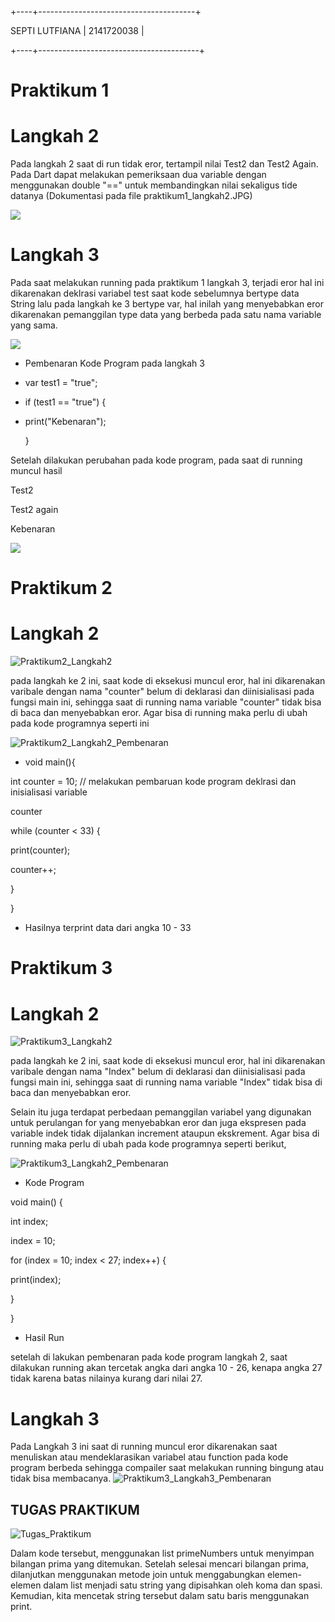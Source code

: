 +----+---------------------------------------+

SEPTI LUTFIANA 
| 2141720038                                 |

+----+----------------------------------------+
# Praktikum 1 
# Langkah 2

Pada langkah 2 saat di run tidak eror, tertampil nilai Test2 dan Test2 Again. Pada Dart dapat melakukan pemeriksaan dua variable dengan menggunakan double "==" untuk membandingkan nilai sekaligus tide datanya
(Dokumentasi pada file praktikum1_langkah2.JPG)

![](docs/praktikum1_langkah2.JPG)

# Langkah 3

Pada saat melakukan running pada praktikum 1 langkah 3, terjadi eror hal ini dikarenakan deklrasi variabel test saat kode sebelumnya bertype data String lalu pada langkah ke 3 bertype var, hal inilah yang menyebabkan eror dikarenakan pemanggilan type data yang berbeda pada satu nama variable yang sama.

![](docs/praktikum1_langkah3.JPG)

* Pembenaran Kode Program pada langkah 3

- var test1 = "true"; 

- if (test1 == "true") { 

- print("Kebenaran");

   }

Setelah dilakukan perubahan pada kode program, pada saat di running muncul hasil

Test2

Test2 again

Kebenaran

![](docs/praktikum1_langkah3_Pembenaran.JPG)

# Praktikum 2
# Langkah 2

![Praktikum2_Langkah2](docs/praktikum2_langkah2.JPG)

pada langkah ke 2 ini, saat kode di eksekusi muncul eror, hal ini dikarenakan varibale dengan nama "counter" belum di deklarasi dan diinisialisasi pada fungsi main ini, sehingga saat di running nama variable "counter" tidak bisa di baca dan menyebabkan eror. Agar bisa di running maka perlu di ubah pada kode programnya seperti ini

![Praktikum2_Langkah2_Pembenaran](docs/praktikum2_langkah2_Pembenaran.JPG)
 
 - void main(){
  
  int counter = 10; // melakukan pembaruan kode program  deklrasi dan inisialisasi variable 
                    
counter
  
  while (counter < 33) {
  
  print(counter);
  
  counter++;

}

}

- Hasilnya
terprint data dari angka 10 - 33

# Praktikum 3

# Langkah 2

![Praktikum3_Langkah2](docs/praktikum3_Langkah2.JPG)

pada langkah ke 2 ini, saat kode di eksekusi muncul eror, hal ini dikarenakan varibale dengan nama "Index" belum di deklarasi dan diinisialisasi pada fungsi main ini, sehingga saat di running nama variable "Index" tidak bisa di baca dan menyebabkan eror. 

Selain itu juga terdapat perbedaan pemanggilan variabel yang digunakan untuk perulangan for yang menyebabkan eror dan juga ekspresen pada variable indek tidak dijalankan increment ataupun ekskrement. Agar bisa di running maka perlu di ubah pada kode programnya seperti berikut,

![Praktikum3_Langkah2_Pembenaran](docs/praktikum3_Langkah2_Pembenaran.JPG)
- Kode Program

void main() {

  int index;

  index = 10;

  for (index = 10; index < 27; index++) {

  print(index);

}

}

- Hasil Run

setelah di lakukan pembenaran pada kode program langkah 2, saat dilakukan running akan tercetak angka dari angka 10 - 26, kenapa angka 27 tidak karena batas nilainya kurang dari nilai 27.

# Langkah 3
Pada Langkah 3 ini saat di running muncul eror dikarenakan saat menuliskan atau mendeklarasikan variabel atau function pada kode program berbeda sehingga compailer saat melakukan running bingung atau tidak bisa membacanya.
![Praktikum3_Langkah3_Pembenaran](docs/Praktikum3_Langkah3_Pembenaran.JPG)

## TUGAS PRAKTIKUM 

![Tugas_Praktikum](docs/praktikum1_langkah2.JPG)

Dalam kode tersebut, menggunakan list primeNumbers untuk menyimpan bilangan prima yang ditemukan. Setelah selesai mencari bilangan prima, dilanjutkan menggunakan metode join untuk menggabungkan elemen-elemen dalam list menjadi satu string yang dipisahkan oleh koma dan spasi. Kemudian, kita mencetak string tersebut dalam satu baris menggunakan print.



